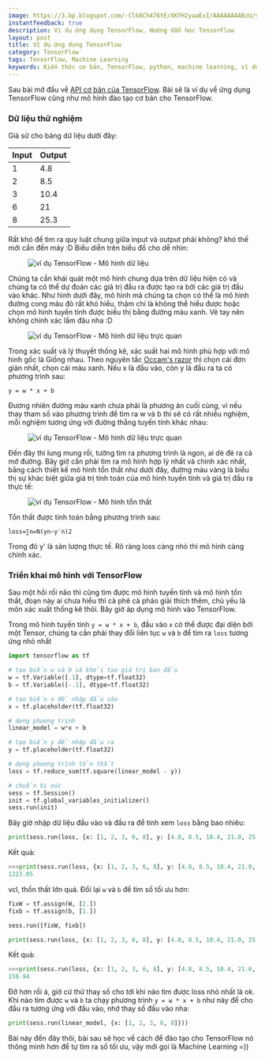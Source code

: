 ```yaml
---
image: https://3.bp.blogspot.com/-Cl68Ch476YE/XKYH2yaaExI/AAAAAAAABzU/yhAnS0F7K7gir8P_CIV7u2GsUNjrxTAnwCLcBGAs/s1600/Annotation%2B2019-04-04%2B203402.png
instantfeedback: true
description: Ví dụ ứng dụng TensorFlow, Hướng dẫn học TensorFlow
layout: post
title: Ví dụ ứng dung TensorFlow
category: TensorFlow
tags: TensorFlow, Machine Learning
keywords: Kiến thức cơ bản, TensorFlow, python, machine learning, ví dụ ứng dụng
---
```


Sau bài mở đầu về [API cơ bản của TensorFlow](/2019/04/tensorflow-bat-dau.html "API cơ bản của TensorFlow"). Bài sẽ là ví dụ về ứng dụng TensorFlow cũng như mô hình đào tạo cơ bản cho TensorFlow.

<h3>Dữ liệu thử nghiệm</h3>

Giả sử cho bảng dữ liệu dưới đây:

| Input		| Output	|
|-----------|-----------|
| 1			| 4.8 		|
| 2			| 8.5 		|
| 3			| 10.4 		|
| 6			| 21 		|
| 8			| 25.3 		|

Rất khó để tìm ra quy luật chung giữa input và output phải không? khó thế mới cần đến máy :D
Biểu diễn trên biểu đồ cho dễ nhìn:

<figure><img style="max-width: 500px" src="https://1.bp.blogspot.com/-7xTXcm6xEyc/XKYBx-1AbyI/AAAAAAAABy0/89jZx4AbEdwbiOvNBnfS0m-BN0JIp7OagCLcBGAs/s1600/Annotation%2B2019-04-04%2B200802.png" alt="ví dụ TensorFlow - Mô hình dữ liệu" title="ví dụ TensorFlow - Mô hình dữ liệu"></figure>

Chúng ta cần khái quát một mô hình chung dựa trên dữ liệu hiện có và chúng ta có thể dự đoán các giá trị đầu ra được tạo ra bởi các giá trị đầu vào khác. 
Như hình dưới đây, mô hình mà chúng ta chọn có thể là mô hình đường cong màu đỏ rất khó hiểu, thậm chí là không thể hiểu được hoặc chọn mô hình tuyến tính được biểu thị bằng đường màu xanh. Vẽ tay nên không chính xác lắm đâu nha :D

<figure><img style="max-width: 500px" src="https://2.bp.blogspot.com/-__0obVqOmXc/XKYDawGIpbI/AAAAAAAABzA/qvtgbyyQnzEkjnExuzyOHWY8Vfs3-oGXACLcBGAs/s1600/Annotation%2B2019-04-04%2B201505.png" alt="ví dụ TensorFlow - Mô hình dữ liệu trực quan" title="ví dụ TensorFlow - Mô hình dữ liệu trực quan"></figure>

Trong xác suất và lý thuyết thống kê, xác suất hai mô hình phù hợp với mô hình gốc là Giống nhau. Theo nguyên tắc [Occam's razor](https://en.wikipedia.org/wiki/Occam%27s_razor) thì chọn cái đơn giản nhất, chọn cái màu xanh. 
Nếu x là đầu vào, còn y là đầu ra ta có phương trình sau:

```
y = w * x + b
```

Đương nhiên đường màu xanh chưa phải là phương án cuối cùng, vì nếu thay tham số vào phương trình để tìm ra w và b thì sẽ có rất nhiều nghiệm, mỗi nghiệm tương ứng với đường thẳng tuyến tính khác nhau:

<figure><img style="max-width: 500px" src="https://1.bp.blogspot.com/-SE4npqjd83w/XKYGuvVQMgI/AAAAAAAABzM/FHljtRN6T_kFBXb-SZKy7KUi9zH366PngCLcBGAs/s1600/Annotation%2B2019-04-04%2B202911.png" alt="ví dụ TensorFlow - Mô hình dữ liệu trực quan" title="ví dụ TensorFlow - Mô hình dữ liệu trực quan"></figure>

Đến đây thì lung mung rồi, tưởng tìm ra phương trình là ngon, ai dè đẻ ra cả mớ đường. Bây giờ cần phải tìm ra mô hình hợp lý nhất và chính xác nhất, bằng cách thiết kế mô hình tổn thất như dưới đây, đường màu vàng là biểu thị sự khác biệt giữa giá trị tính toán của mô hình tuyến tính và giá trị đầu ra thực tế: 

<figure><img style="max-width: 500px" src="https://3.bp.blogspot.com/-Cl68Ch476YE/XKYH2yaaExI/AAAAAAAABzU/yhAnS0F7K7gir8P_CIV7u2GsUNjrxTAnwCLcBGAs/s1600/Annotation%2B2019-04-04%2B203402.png" alt="ví dụ TensorFlow - Mô hình tổn thất" title="ví dụ TensorFlow - Mô hình tổn thất"></figure>

Tổn thất được tính toán bằng phương trình sau:

```
loss=∑n=N(yn−y′n)2
```

Trong đó y' là sản lượng thực tế. Rõ ràng loss càng nhỏ thì mô hình càng chính xác.

<h3>Triển khai mô hình với TensorFlow</h3>

Sau một hồi rối não thì cũng tìm được mô hình tuyến tính và mô hình tổn thất, đoạn này ai chưa hiểu thì cà phê cà pháo giải thích thêm, chủ yếu là môn xác xuất thống kê thôi. Bây giờ áp dụng mô hình vào TensorFlow.

Trong mô hình tuyến tính  `y = w * x + b`, đầu vào `x` có thể được đại diện bởi một Tensor, chúng ta cần phải thay đổi liên tục `w` và `b` để tìm ra `loss` tương ứng nhỏ nhất

```python
import tensorflow as tf

# tạo biến w và b và khởi tạo giá trị ban đầu
w = tf.Variable([.1], dtype=tf.float32)
b = tf.Variable([-.1], dtype=tf.float32)

# tạo biến x để nhập đầu vào
x = tf.placeholder(tf.float32)

# dựng phương trình
linear_model = w*x + b

# tạo biến y để nhập đầu ra
y = tf.placeholder(tf.float32)

# dựng phương trình tổn thất
loss = tf.reduce_sum(tf.square(linear_model - y))

# chuẩn bị xúc
sess = tf.Session()
init = tf.global_variables_initializer()
sess.run(init)
```

Bây giờ nhập dữ liệu đầu vào và đầu ra để tính xem `loss` bằng bao nhiêu:

```python
print(sess.run(loss, {x: [1, 2, 3, 6, 8], y: [4.8, 8.5, 10.4, 21.0, 25.3]}))
```

Kết quả:

```python
>>>print(sess.run(loss, {x: [1, 2, 3, 6, 8], y: [4.8, 8.5, 10.4, 21.0, 25.3]}))
1223.05
```

vcl, thổn thất lớn quá. Đổi lại `w` và `b` để tìm số tối ưu hơn:

```python
fixW = tf.assign(W, [2.])
fixb = tf.assign(b, [1.])

sess.run([fixW, fixb])

print(sess.run(loss, {x: [1, 2, 3, 6, 8], y: [4.8, 8.5, 10.4, 21.0, 25.3]})
```

Kết quả:

```python
>>>print(sess.run(loss, {x: [1, 2, 3, 6, 8], y: [4.8, 8.5, 10.4, 21.0, 25.3]}))
159.94
```

Đỡ hơn rồi á, giờ cứ thử thay số cho tới khi nào tìm được loss nhỏ nhất là ok. Khi nào tìm được `w` và `b` ta chạy phương trình `y = w * x + b` như này để cho đầu ra tương ứng với đầu vào, nhớ thay số đầu vào nha:

```python
print(sess.run(linear_model, {x: [1, 2, 3, 6, 8]}))
```

Bài này đến đây thôi, bài sau sẽ học về cách để đào tạo cho TensorFlow nó thông minh hơn để tự tìm ra số tối ưu, vậy mới gọi là Machine Learning =))
